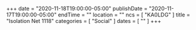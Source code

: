 +++
date = "2020-11-18T19:00:00-05:00"
publishDate = "2020-11-17T19:00:00-05:00"
endTime = ""
location = ""
ncs = [ "KA0LDG" ]
title = "Isolation Net 1118"
categories = [ "Social" ]
dates = [ "" ]
+++

